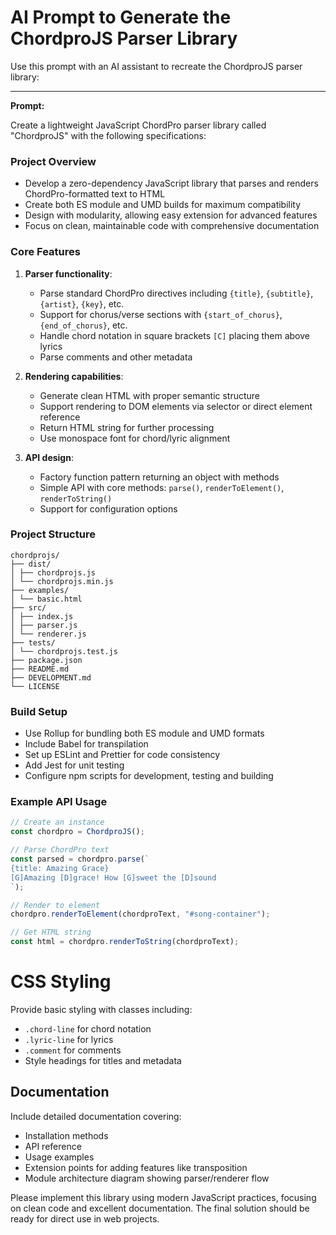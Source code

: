 # AI Prompt to Generate the ChordproJS Parser Library

Use this prompt with an AI assistant to recreate the ChordproJS parser library:

---

**Prompt:**

Create a lightweight JavaScript ChordPro parser library called "ChordproJS" with the following specifications:

### Project Overview

- Develop a zero-dependency JavaScript library that parses and renders ChordPro-formatted text to HTML
- Create both ES module and UMD builds for maximum compatibility
- Design with modularity, allowing easy extension for advanced features
- Focus on clean, maintainable code with comprehensive documentation

### Core Features

1. **Parser functionality**:

   - Parse standard ChordPro directives including `{title}`, `{subtitle}`, `{artist}`, `{key}`, etc.
   - Support for chorus/verse sections with `{start_of_chorus}`, `{end_of_chorus}`, etc.
   - Handle chord notation in square brackets `[C]` placing them above lyrics
   - Parse comments and other metadata

2. **Rendering capabilities**:

   - Generate clean HTML with proper semantic structure
   - Support rendering to DOM elements via selector or direct element reference
   - Return HTML string for further processing
   - Use monospace font for chord/lyric alignment

3. **API design**:
   - Factory function pattern returning an object with methods
   - Simple API with core methods: `parse()`, `renderToElement()`, `renderToString()`
   - Support for configuration options

### Project Structure

```text
chordprojs/
├── dist/
│ ├── chordprojs.js
│ └── chordprojs.min.js
├── examples/
│ └── basic.html
├── src/
│ ├── index.js
│ ├── parser.js
│ └── renderer.js
├── tests/
│ └── chordprojs.test.js
├── package.json
├── README.md
├── DEVELOPMENT.md
└── LICENSE
```

### Build Setup

- Use Rollup for bundling both ES module and UMD formats
- Include Babel for transpilation
- Set up ESLint and Prettier for code consistency
- Add Jest for unit testing
- Configure npm scripts for development, testing and building

### Example API Usage

```javascript
// Create an instance
const chordpro = ChordproJS();

// Parse ChordPro text
const parsed = chordpro.parse(`
{title: Amazing Grace}
[G]Amazing [D]grace! How [G]sweet the [D]sound
`);

// Render to element
chordpro.renderToElement(chordproText, "#song-container");

// Get HTML string
const html = chordpro.renderToString(chordproText);
```

# CSS Styling

Provide basic styling with classes including:

- `.chord-line` for chord notation
- `.lyric-line` for lyrics
- `.comment` for comments
- Style headings for titles and metadata

## Documentation

Include detailed documentation covering:

- Installation methods
- API reference
- Usage examples
- Extension points for adding features like transposition
- Module architecture diagram showing parser/renderer flow

Please implement this library using modern JavaScript practices, focusing on clean code and excellent documentation. The final solution should be ready for direct use in web projects.
